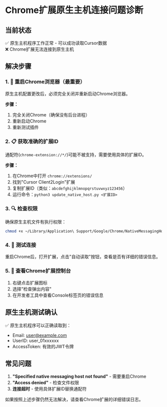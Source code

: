 # Chrome扩展原生主机连接问题诊断

## 当前状态
✅ 原生主机程序工作正常 - 可以成功读取Cursor数据  
❌ Chrome扩展无法连接到原生主机

## 解决步骤

### 1. 🔄 重启Chrome浏览器（最重要）
原生主机配置更改后，必须完全关闭并重新启动Chrome浏览器。

**步骤：**
1. 完全关闭Chrome（确保没有后台进程）
2. 重新启动Chrome
3. 重新测试插件

### 2. 📋 获取准确的扩展ID
通配符(`chrome-extension://*/`)可能不被支持，需要使用具体的扩展ID。

**步骤：**
1. 在Chrome中打开 `chrome://extensions/`
2. 找到"Cursor Client2Login"扩展
3. 复制扩展ID（类似：`abcdefghijklmnopqrstuvwxyz123456`）
4. 运行命令：`python3 update_native_host.py <扩展ID>`

### 3. 🔍 检查权限
确保原生主机文件有执行权限：
```bash
chmod +x ~/Library/Application\ Support/Google/Chrome/NativeMessagingHosts/native_host.py
```

### 4. 🧪 测试连接
重启Chrome后，打开扩展，点击"自动读取"按钮，查看是否有详细的错误信息。

### 5. 📝 查看Chrome扩展控制台
1. 右键点击扩展图标
2. 选择"检查弹出内容"
3. 在开发者工具中查看Console标签页的错误信息

## 原生主机测试确认
✅ 原生主机程序可以正确读取到：
- Email: user@example.com
- UserID: user_01xxxxxx
- AccessToken: 有效的JWT令牌

## 常见问题
1. **"Specified native messaging host not found"** - 需要重启Chrome
2. **"Access denied"** - 检查文件权限
3. **连接超时** - 使用具体扩展ID替换通配符

如果按照上述步骤仍然无法解决，请查看Chrome扩展的详细错误日志。 